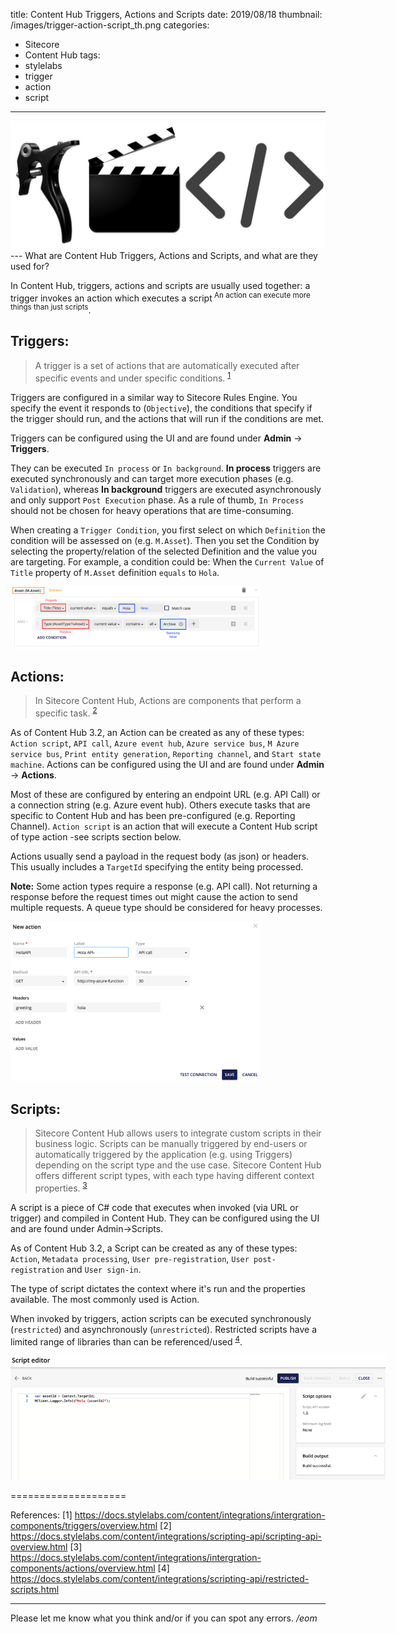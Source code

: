 title: Content Hub Triggers, Actions and Scripts
date: 2019/08/18
thumbnail: /images/trigger-action-script_th.png
categories:
- Sitecore
- Content Hub
tags:
- stylelabs
- trigger
- action
- script

---
<img class="hero-img" src="/images/trigger-action-script.jpg" alt="Content Hub Trigger, Action, Script">
---
What are Content Hub Triggers, Actions and Scripts, and what are they used for?
<!-- more -->

In Content Hub, triggers, actions and scripts are usually used together: a trigger invokes an action which executes a script<sup> An action can execute more things than just scripts</sup>.

## Triggers: ##
> A trigger is a set of actions that are automatically executed after specific events and under specific conditions. <sup>[1](#triggers)</sup>

Triggers are configured in a similar way to Sitecore Rules Engine. You specify the event it responds to (`Objective`), the conditions that specify if the trigger should run, and the actions that will run if the conditions are met.

Triggers can be configured using the UI and are found under __Admin__ -> __Triggers__.

They can be executed `In process` or `In background`. __In process__ triggers are executed synchronously and can target more execution phases (e.g. `Validation`), whereas __In background__ triggers are executed asynchronously and only support `Post Execution` phase. As a rule of thumb, `In Process` should not be chosen for heavy operations that are time-consuming.

When creating a `Trigger Condition`, you first select on which `Definition` the condition will be assessed on (e.g. `M.Asset`). Then you set the Condition by selecting the property/relation of the selected Definition and the value you are targeting. For example, a condition could be: When the `Current Value` of `Title` property of `M.Asset` definition `equals` to `Hola`.

<img class="boxed" src="/images/trigger-condition.png" style="max-width:400px" alt="Trigger Condition Configuration">


## Actions: ##
> In Sitecore Content Hub, Actions are components that perform a specific task. <sup>[2](#actions)</sup>

As of Content Hub 3.2, an Action can be created as any of these types: `Action script`, `API call`, `Azure event hub`, `Azure service bus`, `M Azure service bus`, `Print entity generation`,  `Reporting channel`, and `Start state machine`. Actions can be configured using the UI and are found under __Admin__ -> __Actions__.

Most of these are configured by entering an endpoint URL (e.g. API Call) or a connection string (e.g. Azure event hub). Others execute tasks that are specific to Content Hub and has been pre-configured (e.g. Reporting Channel). `Action script` is an action that will execute a Content Hub script of type action -see scripts section below. 

Actions usually send a payload in the request body (as json) or headers. This usually includes a `TargetId` specifying the entity being processed.  

__Note:__ Some action types require a response (e.g. API call). Not returning a response before the request times out might cause the action to send multiple requests. A queue type should be considered for heavy processes.

<img class="boxed" src="/images/action-api-call.png" style="max-width:400px" alt="Action API Call Configuration">


## Scripts: ##
> Sitecore Content Hub allows users to integrate custom scripts in their business logic. Scripts can be manually triggered by end-users or automatically triggered by the application (e.g. using Triggers) depending on the script type and the use case. Sitecore Content Hub offers different script types, with each type having different context properties. <sup>[3](#scripts)</sup>

A script is a piece of C# code that executes when invoked (via URL or trigger) and compiled in Content Hub. They can be configured using the UI and are found under Admin->Scripts.

As of Content Hub 3.2, a Script can be created as any of these types: `Action`, `Metadata processing`, `User pre-registration`, `User post-registration` and `User sign-in`.

The type of script dictates the context where it's run and the properties available. The most commonly used is Action.

When invoked by triggers, action scripts can be executed synchronously (`restricted`) and asynchronously (`unrestricted`). Restricted scripts have a limited range of libraries than can be referenced/used <sup>[4](#libraries-restriction)</sup>. 
 
<img class="boxed" src="/images/script-action.png" style="max-width:600px" alt="Action Script">


====================

References:
[1] <a name="triggers" href="https://docs.stylelabs.com/content/integrations/intergration-components/triggers/overview.html"> https://docs.stylelabs.com/content/integrations/intergration-components/triggers/overview.html </a>
[2] <a name= "scripts" href="https://docs.stylelabs.com/content/integrations/scripting-api/scripting-api-overview.html"> https://docs.stylelabs.com/content/integrations/scripting-api/scripting-api-overview.html </a>
[3] <a name= "actions" href="https://docs.stylelabs.com/content/integrations/intergration-components/actions/overview.html"> https://docs.stylelabs.com/content/integrations/intergration-components/actions/overview.html </a>
[4] <a name="libraries-restriction" href="https://docs.stylelabs.com/content/integrations/scripting-api/restricted-scripts.html"> https://docs.stylelabs.com/content/integrations/scripting-api/restricted-scripts.html </a>


---

Please let me know what you think and/or if you can spot any errors.
*/eom*
